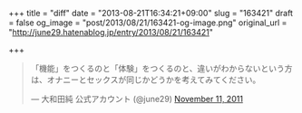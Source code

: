 +++
title = "diff"
date = "2013-08-21T16:34:21+09:00"
slug = "163421"
draft = false
og_image = "post/2013/08/21/163421-og-image.png"
original_url = "http://june29.hatenablog.jp/entry/2013/08/21/163421"

+++

<p></p>
<blockquote class="twitter-tweet">
<p>「機能」をつくるのと「体験」をつくるのと、違いがわからないという方は、オナニーとセックスが同じかどうかを考えてみてください。</p>—  大和田純 公式アカウント (@june29) <a href="https://twitter.com/june29/statuses/135012748080857088">November 11, 2011</a>
</blockquote>
<br>
<script async src="//platform.twitter.com/widgets.js" charset="utf-8"></script>